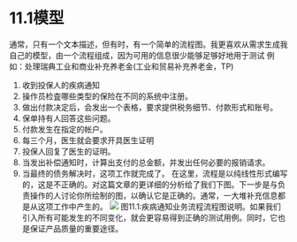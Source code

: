 # 11.1模型

通常，只有一个文本描述，但有时，有一个简单的流程图。我更喜欢从需求生成我自己的模型，由一个流程组成，因为可用的信息很少能够足够好地用于测试
例如：处理瑞典工业和商业补充养老金(工业和贸易补充养老金，TP)
1. 收到投保人的疾病通知
2. 操作员检査哪些类型的保险在不同的系统中注册。
3. 做出付款决定后，会发出一个表格，要求提供税务细节、付款形式和账号。
4. 保单持有人回答这些问题。
5. 付款发生在指定的帐户。
6. 每三个月，医生就会要求开具医生证明
7. 投保人回复了医生的证明。
8. 当发出补偿通知时，计算出支付的总金额，并发出任何必要的报销请求。
9. 当最终的债务解决时，这项工作就完成了。
在这里，流程是以纯线性形式编写的，这是不正确的。对这篇文章的更详细的分析给了我们下图。下一步是与负责操作的人讨论你所绘制的图，以确认它是正确的。通常，一大堆补充信息都是从这项工作中产生的。
![](https://tva1.sinaimg.cn/large/008i3skNgy1gykivnnt4jj30oc1fkn0u.jpg)
图11.1:疾病通知业务流程流程图说明。如果我们引入所有可能发生的不同变化，就会更容易得到正确的测试用例。同时，它也是保证产品质量的重要途径。
